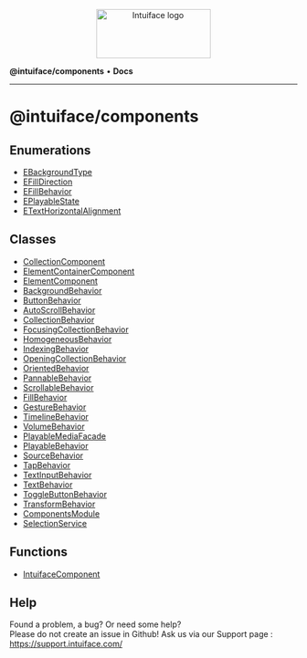 <p align="center">
    <a href="https://www.intuiface.com">
        <img src="https://assets-global.website-files.com/6090f790a8effe00c12b39d0/6090f790a8effef0002b3c56_Intuiface%20logo%20animated.gif" alt="Intuiface logo" width="200" height="86">
    </a>
</p>

**@intuiface/components** • **Docs**

***

# @intuiface/components

## Enumerations

- [EBackgroundType](enumerations/EBackgroundType.md)
- [EFillDirection](enumerations/EFillDirection.md)
- [EFillBehavior](enumerations/EFillBehavior.md)
- [EPlayableState](enumerations/EPlayableState.md)
- [ETextHorizontalAlignment](enumerations/ETextHorizontalAlignment.md)

## Classes

- [CollectionComponent](classes/CollectionComponent.md)
- [ElementContainerComponent](classes/ElementContainerComponent.md)
- [ElementComponent](classes/ElementComponent.md)
- [BackgroundBehavior](classes/BackgroundBehavior.md)
- [ButtonBehavior](classes/ButtonBehavior.md)
- [AutoScrollBehavior](classes/AutoScrollBehavior.md)
- [CollectionBehavior](classes/CollectionBehavior.md)
- [FocusingCollectionBehavior](classes/FocusingCollectionBehavior.md)
- [HomogeneousBehavior](classes/HomogeneousBehavior.md)
- [IndexingBehavior](classes/IndexingBehavior.md)
- [OpeningCollectionBehavior](classes/OpeningCollectionBehavior.md)
- [OrientedBehavior](classes/OrientedBehavior.md)
- [PannableBehavior](classes/PannableBehavior.md)
- [ScrollableBehavior](classes/ScrollableBehavior.md)
- [FillBehavior](classes/FillBehavior.md)
- [GestureBehavior](classes/GestureBehavior.md)
- [TimelineBehavior](classes/TimelineBehavior.md)
- [VolumeBehavior](classes/VolumeBehavior.md)
- [PlayableMediaFacade](classes/PlayableMediaFacade.md)
- [PlayableBehavior](classes/PlayableBehavior.md)
- [SourceBehavior](classes/SourceBehavior.md)
- [TapBehavior](classes/TapBehavior.md)
- [TextInputBehavior](classes/TextInputBehavior.md)
- [TextBehavior](classes/TextBehavior.md)
- [ToggleButtonBehavior](classes/ToggleButtonBehavior.md)
- [TransformBehavior](classes/TransformBehavior.md)
- [ComponentsModule](classes/ComponentsModule.md)
- [SelectionService](classes/SelectionService.md)

## Functions

- [IntuifaceComponent](functions/IntuifaceComponent.md)


## Help
Found a problem, a bug? Or need some help?  
Please do not create an issue in Github! Ask us via our Support page : https://support.intuiface.com/